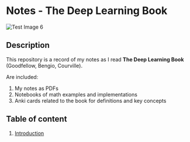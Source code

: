 # Notes - The Deep Learning Book

![Test Image 6](https://images-na.ssl-images-amazon.com/images/I/61rIlVwr3hL._SX378_BO1,204,203,200_.jpg)

## Description

This repository is a record of my notes as I read **The Deep Learning Book** (Goodfellow, Bengio, Courville).

Are included:

1. My notes as PDFs 
2. Notebooks of math examples and implementations
3. Anki cards related to the book for definitions and key concepts

## Table of content

1. [Introduction](https://github.com/mbatoul/the_deep_learning_book/blob/master/1_introduction.pdf)
